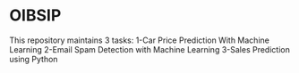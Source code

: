 # OIBSIP
This repository maintains 3 tasks:
1-Car Price Prediction With Machine Learning
2-Email Spam Detection with Machine Learning
3-Sales Prediction using Python
